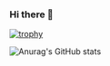 ### Hi there 👋

[![trophy](https://github-profile-trophy.vercel.app/?username=albino98&theme=gruvbox&margin-w=15&margin-h=15&row=2&column=3)](https://github.com/ryo-ma/github-profile-trophy)


<!--
**albino98/albino98** is a ✨ _special_ ✨ repository because its `README.md` (this file) appears on your GitHub profile.

Here are some ideas to get you started:

- 🔭 I’m currently working on ...
- 🌱 I’m currently learning ...
- 👯 I’m looking to collaborate on ...
- 🤔 I’m looking for help with ...
- 💬 Ask me about ...
- 📫 How to reach me: ...
- 😄 Pronouns: ...
- ⚡ Fun fact: ...
-->

![Anurag's GitHub stats](https://github-readme-stats.vercel.app/api?username=albino98&show_icons=true&theme=radical)
